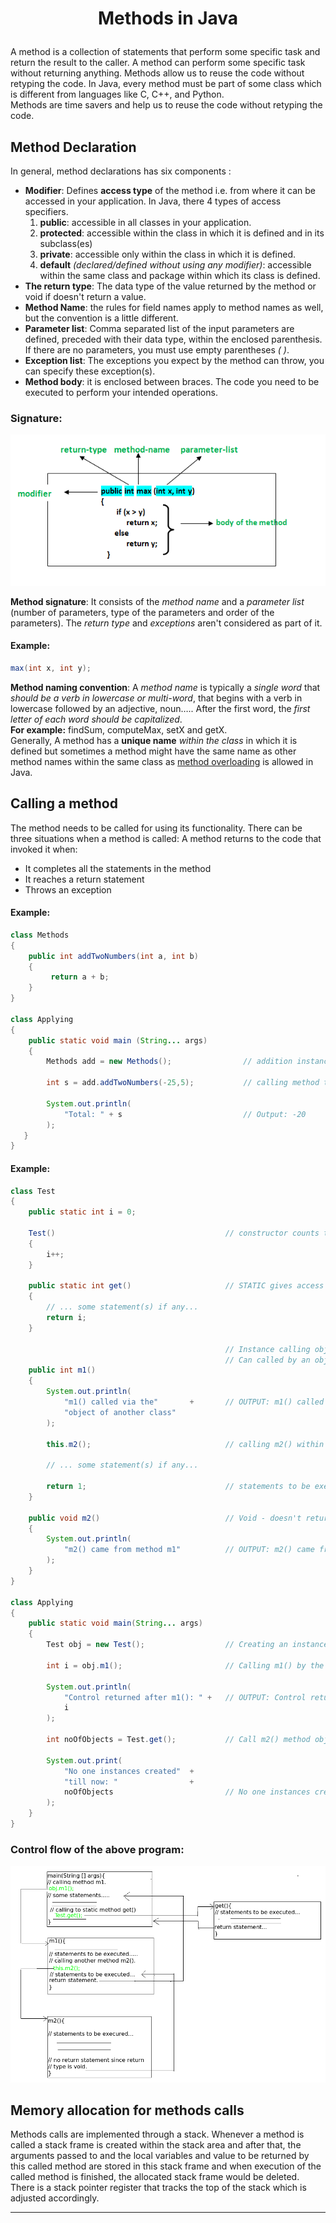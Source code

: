 # <p align=center><b>Methods in Java</b><p>

A method is a collection of statements that perform some specific task and return the result to the caller. A method can perform some specific task without returning anything. Methods allow us to reuse the code without retyping the code. In Java, every method must be part of some class which is different from languages like C, C++, and Python. 
<br/>
Methods are time savers and help us to reuse the code without retyping the code.

## Method Declaration
In general, method declarations has six components :  
* **Modifier**: Defines **access type** of the method i.e. from where it can be accessed in your application. In Java, there 4 types of access specifiers. 
   1. **public**: accessible in all classes in your application.
   2. **protected**: accessible within the class in which it is defined and in its subclass(es)
   3. **private**: accessible only within the class in which it is defined.
   4. **default** *(declared/defined without using any modifier)*: accessible within the same class and package within which its class is defined.
* **The return type**: The data type of the value returned by the method or void if doesn't return a value.
* **Method Name**: the rules for field names apply to method names as well, but the convention is a little different.
* **Parameter list**: Comma separated list of the input parameters are defined, preceded with their data type, within the enclosed parenthesis. If there are no parameters, you must use empty parentheses *( )*.
* **Exception list**: The exceptions you expect by the method can throw, you can specify these exception(s).
* **Method body**: it is enclosed between braces. The code you need to be executed to perform your intended operations.

### Signature:
![Method](../img/methods-in-java.png)

**Method signature**: It consists of the *method name* and a *parameter list* (number of parameters, type of the parameters and order of the parameters). The *return type* and *exceptions* aren't considered as part of it.

#### Example:
```java
max(int x, int y);
```

**Method naming convention**: A *method name* is typically a *single word* that *should be a verb in lowercase or multi-word*, that begins with a verb in lowercase followed by an adjective, noun….. After the first word, the *first letter of each word should be capitalized*.<br/>
**For example:** findSum, computeMax, setX and getX.<br/>
Generally, A method has a **unique name** *within the class* in which it is defined but sometimes a method might have the same name as other method names within the same class as [method overloading][1] is allowed in Java.

## Calling a method
The method needs to be called for using its functionality. There can be three situations when a method is called: 
A method returns to the code that invoked it when: 
* It completes all the statements in the method
* It reaches a return statement
* Throws an exception

#### Example:
```java
class Methods
{
    public int addTwoNumbers(int a, int b)
    {
         return a + b;
    }
}

class Applying
{
    public static void main (String... args)
    {
        Methods add = new Methods();                // addition instance

        int s = add.addTwoNumbers(-25,5);           // calling method to get the sum

        System.out.println(
            "Total: " + s                           // Output: -20
        );
   }
}
```

#### Example:
```java
class Test
{
    public static int i = 0;

    Test()                                      // constructor counts the number of the objects
    {
        i++;
    }

    public static int get()                     // STATIC gives access to total created objects numbers 
    {
        // ... some statement(s) if any...
        return i;
    }

                                                // Instance calling object directly (created inside another class)
                                                // Can called by an object created in another method of the same class
    public int m1()
    {
        System.out.println(
            "m1() called via the"       +       // OUTPUT: m1() called via the object of another class
            "object of another class"
        );

        this.m2();                              // calling m2() within the same class.

        // ... some statement(s) if any...

        return 1;                               // statements to be executed if any
    }

    public void m2()                            // Void - doesn't return anything
    {
        System.out.println(
            "m2() came from method m1"          // OUTPUT: m2() came from method m1
        );
    }
}

class Applying
{
    public static void main(String... args)
    {
        Test obj = new Test();                  // Creating an instance

        int i = obj.m1();                       // Calling m1() by the object created in above

        System.out.println(
            "Control returned after m1(): " +   // OUTPUT: Control returned after m1(): 1
            i
        );

        int noOfObjects = Test.get();           // Call m2() method obj.m2();

        System.out.print(
            "No one instances created"  + 
            "till now: "                +
            noOfObjects                         // No one instances created till now: 1
        );
    }
}
```

### Control flow of the above program:
![Calling methods](../img/methods-in-java2.png)

## Memory allocation for methods calls
Methods calls are implemented through a stack. Whenever a method is called a stack frame is created within the stack area and after that, the arguments passed to and the local variables and value to be returned by this called method are stored in this stack frame and when execution of the called method is finished, the allocated stack frame would be deleted. There is a stack pointer register that tracks the top of the stack which is adjusted accordingly.

---

<!--
TODO:
Additional Information:
* Java is [strictly passed by value][2]
* [Method overloading and Null error][3] in Java
* [Overload or override static methods][4]
* [Java Quizzes][5]


  
<!--
FILE:  Methods.md
* [method overloading][1]
* [strictly passed by value][2]
* [Method overloading and Null error][3]
* [Overload or override static methods][4]
* [Java Quizzes][5]
-->

[1]: Overloading.md
[2]: StrictlyPassed.md.md
[3]: OverloadingNullError.md
[4]: OverloadStaticMethod.md
[5]: Quizzes.md

<!--[1]: Overloading.md    (https://www.geeksforgeeks.org/overloading-in-java/)-->
